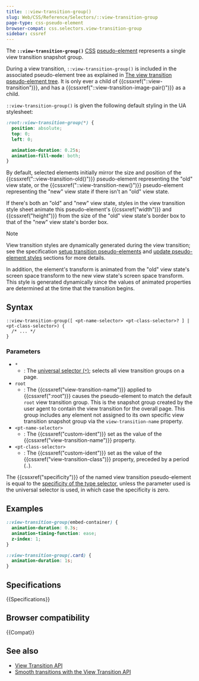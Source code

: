 ```yaml
---
title: ::view-transition-group()
slug: Web/CSS/Reference/Selectors/::view-transition-group
page-type: css-pseudo-element
browser-compat: css.selectors.view-transition-group
sidebar: cssref
---
```


The **`::view-transition-group()`** [CSS](/en-US/docs/Web/CSS) [pseudo-element](/en-US/docs/Web/CSS/Reference/Selectors/Pseudo-elements) represents a single view transition snapshot group.

During a view transition, `::view-transition-group()` is included in the associated pseudo-element tree as explained in [The view transition pseudo-element tree](/en-US/docs/Web/API/View_Transition_API/Using#the_view_transition_pseudo-element_tree). It is only ever a child of {{cssxref("::view-transition")}}, and has a {{cssxref("::view-transition-image-pair()")}} as a child.

`::view-transition-group()` is given the following default styling in the UA stylesheet:

```css
:root::view-transition-group(*) {
  position: absolute;
  top: 0;
  left: 0;

  animation-duration: 0.25s;
  animation-fill-mode: both;
}
```

By default, selected elements initially mirror the size and position of the {{cssxref("::view-transition-old()")}} pseudo-element representing the "old" view state, or the {{cssxref("::view-transition-new()")}} pseudo-element representing the "new" view state if there isn't an "old" view state.

If there's both an "old" and "new" view state, styles in the view transition style sheet animate this pseudo-element's {{cssxref("width")}} and {{cssxref("height")}} from the size of the "old" view state's border box to that of the "new" view state's border box.

> [!NOTE]
> View transition styles are dynamically generated during the view transition; see the specification [setup transition pseudo-elements](https://drafts.csswg.org/css-view-transitions-1/#setup-transition-pseudo-elements) and [update pseudo-element styles](https://drafts.csswg.org/css-view-transitions-1/#update-pseudo-element-styles) sections for more details.

In addition, the element's transform is animated from the "old" view state's screen space transform to the new view state's screen space transform. This style is generated dynamically since the values of animated properties are determined at the time that the transition begins.

## Syntax

```css-nolint
::view-transition-group([ <pt-name-selector> <pt-class-selector>? ] | <pt-class-selector>) {
  /* ... */
}
```

### Parameters

- `*`
  - : The [universal selector (`*`)](/en-US/docs/Web/CSS/Reference/Selectors/Universal_selectors); selects all view transition groups on a page.
- `root`
  - : The {{cssxref("view-transition-name")}} applied to {{cssxref(":root")}} causes the pseudo-element to match the default `root` view transition group. This is the snapshot group created by the user agent to contain the view transition for the overall page. This group includes any element not assigned to its own specific view transition snapshot group via the `view-transition-name` property.
- `<pt-name-selector>`
  - : The {{cssxref("custom-ident")}} set as the value of the {{cssxref("view-transition-name")}} property.
- `<pt-class-selector>`
  - : The {{cssxref("custom-ident")}} set as the value of the {{cssxref("view-transition-class")}} property, preceded by a period (`.`).

The {{cssxref("specificity")}} of the named view transition pseudo-element is equal to the [specificity of the type selector](/en-US/docs/Web/CSS/CSS_cascade/Specificity#type_column), unless the parameter used is the universal selector is used, in which case the specificity is zero.

## Examples

```css
::view-transition-group(embed-container) {
  animation-duration: 0.3s;
  animation-timing-function: ease;
  z-index: 1;
}

::view-transition-group(.card) {
  animation-duration: 1s;
}
```

## Specifications

{{Specifications}}

## Browser compatibility

{{Compat}}

## See also

- [View Transition API](/en-US/docs/Web/API/View_Transition_API)
- [Smooth transitions with the View Transition API](https://developer.chrome.com/docs/web-platform/view-transitions/)
